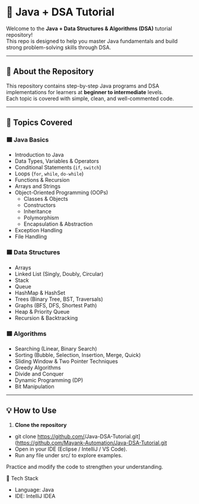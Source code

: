 # 🚀 Java + DSA Tutorial

Welcome to the **Java + Data Structures & Algorithms (DSA)** tutorial repository!  
This repo is designed to help you master Java fundamentals and build strong problem-solving skills through DSA.

---

## 📘 About the Repository

This repository contains step-by-step Java programs and DSA implementations for learners at **beginner to intermediate** levels.  
Each topic is covered with simple, clean, and well-commented code.

---

## 🧠 Topics Covered

### 🟩 **Java Basics**
- Introduction to Java
- Data Types, Variables & Operators
- Conditional Statements (`if`, `switch`)
- Loops (`for`, `while`, `do-while`)
- Functions & Recursion
- Arrays and Strings
- Object-Oriented Programming (OOPs)
  - Classes & Objects
  - Constructors
  - Inheritance
  - Polymorphism
  - Encapsulation & Abstraction
- Exception Handling
- File Handling

### 🟦 **Data Structures**
- Arrays
- Linked List (Singly, Doubly, Circular)
- Stack
- Queue
- HashMap & HashSet
- Trees (Binary Tree, BST, Traversals)
- Graphs (BFS, DFS, Shortest Path)
- Heap & Priority Queue
- Recursion & Backtracking

### 🟥 **Algorithms**
- Searching (Linear, Binary Search)
- Sorting (Bubble, Selection, Insertion, Merge, Quick)
- Sliding Window & Two Pointer Techniques
- Greedy Algorithms
- Divide and Conquer
- Dynamic Programming (DP)
- Bit Manipulation

---

## 💡 How to Use

1. **Clone the repository**
   
- git clone https://github.com/<your-username>/Java-DSA-Tutorial.git](https://github.com/Mayank-Automation/Java-DSA-Tutorial.git
- Open in your IDE (Eclipse / IntelliJ / VS Code).
- Run any file under src/ to explore examples.

Practice and modify the code to strengthen your understanding.

🧰 Tech Stack

- Language: Java
- IDE: IntelliJ IDEA

